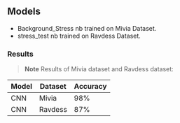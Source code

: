 ## Models

- Background_Stress nb trained on Mivia Dataset.
- stress_test nb trained on Ravdess Dataset.

### Results

> **Note** Results of Mivia dataset and Ravdess dataset:

| Model | Dataset | Accuracy |
|-------|-------------|------|
| CNN   | Mivia | 98% |
| CNN   | Ravdess| 87% |


